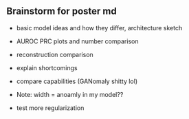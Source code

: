 ## Brainstorm for poster md


- basic model ideas and how they differ, architecture sketch
- AUROC PRC plots and number comparison
- reconstruction comparison
- explain shortcomings
- compare capabilities (GANomaly shitty lol)


 - Note: width = anoamly in my model??
 - test more regularization